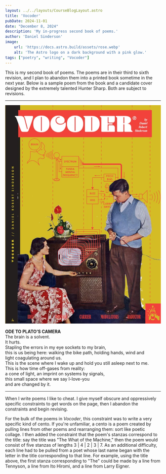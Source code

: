```yaml
---
layout: ../../layouts/CourseBlogLayout.astro
title: 'Vocoder'
pubDate: 2024-11-01
date: "December 8, 2024"
description: 'My in-progress second book of poems.'
author: 'Daniel Sinderson'
image:
    url: 'https://docs.astro.build/assets/rose.webp'
    alt: 'The Astro logo on a dark background with a pink glow.'
tags: ["poetry", "writing", "Vocoder"]
---
```

This is my second book of poems.
The poems are in their third to sixth revision, and I plan to abandon them into a printed book sometime in the next year.
Below is a sample poem from the book and a candidate cover designed by the extremely talented Hunter Sharp.
Both are subject to revisions.

---

![Book cover for Vocoder: a man and woman from the 1950s plugging in a TV in front of a block diagram for a vocoder](/public/Vocoder.Cover-medium.webp "Vocoder cover by Hunter Sharp")


**ODE TO PLATO’S CAMERA**  
The brain is a solvent.  
It hurts.  
Stapling the errors in my eye sockets to my brain,  
this is us being here: walking the bike path, holding hands, wind and  
light coagulating around us.  
This is the scene where I wake up and hold you still asleep next to me.  
This is how time off-gases from reality:  
a cone of light, an imprint on systems by signals,  
this small space where we say I-love-you  
and are changed by it.  

---

When I write poems I like to cheat.
I give myself obscure and oppressively specific constraints to get words on the page, then I abandon the constraints and begin revising.

For the bulk of the poems in *Vocoder*, this constraint was to write a very specific kind of cento.
If you're unfamiliar, a cento is a poem created by pulling lines from other poems and rearranging them: sort like poetic collage.
I then added the constraint that the poem's stanzas correspond to the title: say the title was "The What of the Machine," then the poem would consist of five stanzas of lengths 3 | 4 | 2 | 3 | 7.
As an additional difficulty, each line had to be pulled from a poet whose last name began with the letter in the title corresponding to that line.
For example, using the title above, the first stanza corresponding to "The" could be made by a line from Tennyson, a line from Ito Hiromi, and a line from Larry Eigner.